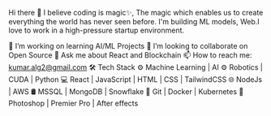 Hi there 👋
I believe coding is magic✨, The magic which enables us to create everything the world has never seen before. I'm building ML models, Web.I love to work in a high-pressure startup environment.

🌱 I’m working on learning AI/ML Projects
👯 I’m looking to collaborate on Open Source
💬 Ask me about React and Blockchain
📫 How to reach me: kumar.alg2@gmail.com
🛠 Tech Stack
⚙️   Machine Learning | AI
⚙️   Robotics | CUDA | Python
💻   React | JavaScript | HTML | CSS | TailwindCSS
🌐   NodeJs | AWS
🛢   MSSQL | MongoDB | Snowflake
🔧   Git | Docker | Kubernetes
🔧   Photoshop | Premier Pro | After effects
